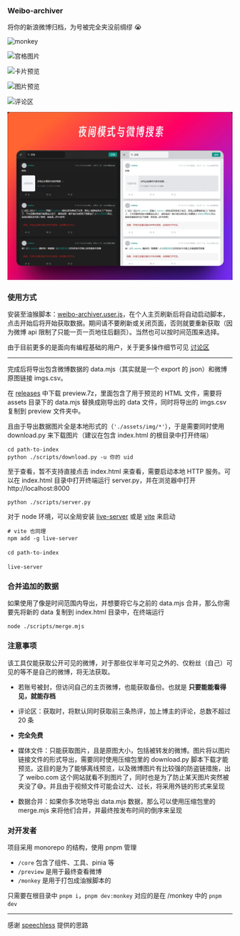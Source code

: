 ###  Weibo-archiver

将你的新浪微博归档，为号被完全夹没前绸缪 😭 

![monkey](docs/monkey.webp)

![宫格图片](docs/v0.1.0.webp)

![卡片预览](docs/v0.1.1.webp)

![图片预览](docs/v0.1.2.webp)

![评论区](docs/v0.1.3.webp)

![夜间模式](docs/v0.1.6.webp)

### 使用方式


安装至油猴脚本：[weibo-archiver.user.js][releases]，在个人主页刷新后将自动启动脚本，点击开始后将开始获取数据。期间请不要刷新或关闭页面，否则就要重新获取（因为微博 api 限制了只能一页一页地往后翻页）。当然也可以按时间范围来选择。

由于目前更多的是面向有编程基础的用户，关于更多操作细节可见 [讨论区]

---

完成后将导出包含微博数据的 data.mjs（其实就是一个 export 的 json）和微博原图链接 imgs.csv。

在 [releases] 中下载 preview.7z，里面包含了用于预览的 HTML 文件，需要将 assets 目录下的 data.mjs 替换成刚导出的 data 文件，同时将导出的 imgs.csv 复制到 preview 文件夹中。

且由于导出数据图片全是本地形式的（`'./assets/img/*'`），于是需要同时使用 download.py 来下载图片（建议在包含 index.html 的根目录中打开终端）

```shell
cd path-to-index
python ./scripts/download.py -u 你的 uid
```

至于查看，暂不支持直接点击 index.html 来查看，需要启动本地 HTTP 服务。可以在 index.html 目录中打开终端运行 server.py，并在浏览器中打开 http://localhost:8000

```shell
python ./scripts/server.py
```

对于 node 环境，可以全局安装 [live-server] 或是 [vite] 来启动

```shell
# vite 也同理
npm add -g live-server

cd path-to-index

live-server
```

### 合并追加的数据

如果使用了像是时间范围内导出，并想要将它与之前的 data.mjs 合并，那么你需要先将新的 data 复制到 index.html 目录中，在终端运行

```shell
node ./scripts/merge.mjs
```

### 注意事项

该工具仅能获取公开可见的微博，对于那些仅半年可见之外的、仅粉丝（自己）可见的等不是自己的微博，将无法获取。

- 若账号被封，但访问自己的主页微博，也能获取备份。也就是 **只要能能看得见，就能存档**

- 评论区：获取时，将默认同时获取前三条热评，加上博主的评论，总数不超过 20 条

- **完全免费**

- 媒体文件：只能获取图片，且是原图大小，包括被转发的微博。图片将以图片链接文件的形式导出，需要同时使用压缩包里的 download.py 脚本下载才能预览。这目的是为了能够离线预览，以及微博图片有比较强的防盗链措施，出了 weibo.com 这个网站就看不到图片了，同时也是为了防止某天图片突然被夹没了😅。并且由于视频文件可能会过大、过长，将采用外链的形式来呈现

- 数据合并：如果你多次地导出 data.mjs 数据，那么可以使用压缩包里的 merge.mjs 来将他们合并，并最终按发布时间的倒序来呈现

### 对开发者

项目采用 monorepo 的结构，使用 pnpm 管理

- `/core` 包含了组件、工具、pinia 等
- `/preview` 是用于最终查看微博
- `/monkey` 是用于打包成油猴脚本的

只需要在根目录中 `pnpm i`，`pnpm dev:monkey` 对应的是在 /monkey 中的 `pnpm dev` 

---

感谢 [speechless] 提供的思路

[releases]: https://github.com/Chilfish/weibo-archiver/releases
[speechless]: https://github.com/meterscao/Speechless
[live-server]: https://www.npmjs.com/package/live-server
[vite]: https://cn.vitejs.dev/guide/
[讨论区]: https://github.com/Chilfish/Weibo-archiver/issues/1
